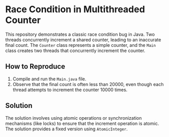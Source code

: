 # Race Condition in Multithreaded Counter

This repository demonstrates a classic race condition bug in Java.  Two threads concurrently increment a shared counter, leading to an inaccurate final count. The `Counter` class represents a simple counter, and the `Main` class creates two threads that concurrently increment the counter.

## How to Reproduce

1. Compile and run the `Main.java` file.
2. Observe that the final count is often less than 20000, even though each thread attempts to increment the counter 10000 times.

## Solution

The solution involves using atomic operations or synchronization mechanisms (like locks) to ensure that the increment operation is atomic.  The solution provides a fixed version using `AtomicInteger`.